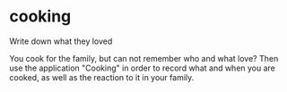# cooking
Write down what they loved


You cook for the family, but can not remember who and what love?
Then use the application "Cooking" in order to record what and when you are cooked, as well as the reaction to it in your family.
